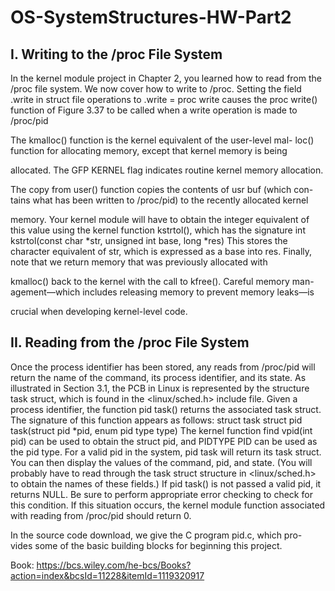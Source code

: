 # OS-SystemStructures-HW-Part2

## I. Writing to the /proc File System
In the kernel module project in Chapter 2, you learned how to read from the
/proc file system. We now cover how to write to /proc. Setting the field
.write in struct file operations to
.write = proc write
causes the proc write() function of Figure 3.37 to be called when a write
operation is made to /proc/pid

The kmalloc() function is the kernel equivalent of the user-level mal-
loc() function for allocating memory, except that kernel memory is being

allocated. The GFP KERNEL flag indicates routine kernel memory allocation.

The copy from user() function copies the contents of usr buf (which con-
tains what has been written to /proc/pid) to the recently allocated kernel

memory. Your kernel module will have to obtain the integer equivalent of this
value using the kernel function kstrtol(), which has the signature
int kstrtol(const char *str, unsigned int base, long *res)
This stores the character equivalent of str, which is expressed as a base into
res.
Finally, note that we return memory that was previously allocated with

kmalloc() back to the kernel with the call to kfree(). Careful memory man-
agement—which includes releasing memory to prevent memory leaks—is

crucial when developing kernel-level code.

## II. Reading from the /proc File System

Once the process identifier has been stored, any reads from /proc/pid
will return the name of the command, its process identifier, and its state.
As illustrated in Section 3.1, the PCB in Linux is represented by the
structure task struct, which is found in the <linux/sched.h> include
file. Given a process identifier, the function pid task() returns the associated
task struct. The signature of this function appears as follows:
struct task struct pid task(struct pid *pid,
enum pid type type)
The kernel function find vpid(int pid) can be used to obtain the struct
pid, and PIDTYPE PID can be used as the pid type.
For a valid pid in the system, pid task will return its task struct. You
can then display the values of the command, pid, and state. (You will probably
have to read through the task struct structure in <linux/sched.h> to obtain
the names of these fields.)
If pid task() is not passed a valid pid, it returns NULL. Be sure to perform
appropriate error checking to check for this condition. If this situation occurs,
the kernel module function associated with reading from /proc/pid should
return 0.

In the source code download, we give the C program pid.c, which pro-
vides some of the basic building blocks for beginning this project.

Book: https://bcs.wiley.com/he-bcs/Books?action=index&bcsId=11228&itemId=1119320917

